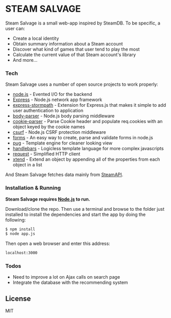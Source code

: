 # STEAM SALVAGE

Steam Salvage is a small web-app inspired by SteamDB. To be specific, a user can: 

  - Create a local identity
  - Obtain summary information about a Steam account
  - Discover what kind of games that user tend to play the most
  - Calculate the current value of that Steam account's library
  - And more...
  
### Tech

Steam Salvage uses a number of open source projects to work properly:

* [node.js] - Evented I/O for the backend
* [Express] - Node.js network app framework
* [express-stormpath] - Extension for Express.js that makes it simple to add user authentication to application
* [body-parser] - Node.js body parsing middleware
* [cookie-parser] - Parse Cookie header and populate req.cookies with an object keyed by the cookie names
* [csurf] - Node.js CSRF protection middleware
* [forms] - An easy way to create, parse and validate forms in node.js
* [pug] - Template engine for cleaner looking view 
* [handlebars] - Logicless template language for more complex javascripts
* [request] - Simplified HTTP client
* [xtend] - Extend an object by appending all of the properties from each object in a list

And Steam Salvage fetches data mainly from [SteamAPI](https://developer.valvesoftware.com/wiki/Steam_Web_API).

### Installation & Running

**Steam Salvage requires [Node.js](https://nodejs.org/) to run.**

Download/clone the repo. Then use a terminal and browse to the folder just installed to install the dependencies and start the app by doing the following:

```sh
$ npm install
$ node app.js
```
Then open a web browser and enter this address:
```sh
localhost:3000
```
### Todos
 - Need to improve a lot on Ajax calls on search page
 - Integrate the database with the recommending system
 
License
----

MIT

[//]: # (These are reference links used in the body of this note and get stripped out when the markdown processor does its job)

   [node.js]: <http://nodejs.org>
   [jQuery]: <http://jquery.com>
   [Express]: <http://expressjs.com/>
   [body-parser]: <https://github.com/expressjs/body-parser>
   [cookie-parser]: <https://github.com/expressjs/cookie-parser>
   [csurf]: <https://github.com/expressjs/csurf>
   [express-stormpath]: <https://github.com/stormpath/express-stormpath>
   [forms]: <https://github.com/caolan/forms>
   [pug]: <https://github.com/pugjs/pug>
   [request]: <https://github.com/request/request>
   [xtend]: <https://github.com/Raynos/xtend>
   [handlebars]: <https://github.com/wycats/handlebars.js/>